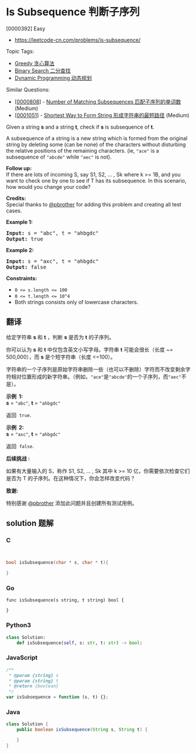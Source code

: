 # Is Subsequence 判断子序列

[0000392] Easy

- https://leetcode-cn.com/problems/is-subsequence/

Topic Tags:

- [Greedy 贪心算法](https://leetcode-cn.com/tag/greedy/)
- [Binary Search 二分查找](https://leetcode-cn.com/tag/binary-search/)
- [Dynamic Programming 动态规划](https://leetcode-cn.com/tag/dynamic-programming/)

Similar Questions:

- [[0000808](https://leetcode-cn.com/problems/number-of-matching-subsequences/)] - [Number of Matching Subsequences 匹配子序列的单词数](./0000808.number-of-matching-subsequences.md) (Medium)
- [[0001051](https://leetcode-cn.com/problems/shortest-way-to-form-string/)] - [Shortest Way to Form String 形成字符串的最短路径](./0001051.shortest-way-to-form-string.md) (Medium)

Given a string **s** and a string **t**, check if **s** is subsequence of **t**.

A subsequence of a string is a new string which is formed from the original string by deleting some (can be none) of the characters without disturbing the relative positions of the remaining characters. (ie, `"ace"` is a subsequence of `"abcde"` while `"aec"` is not).

**Follow up:**  
If there are lots of incoming S, say S1, S2, ... , Sk where k >= 1B, and you want to check one by one to see if T has its subsequence. In this scenario, how would you change your code?

**Credits:**  
Special thanks to [@pbrother](https://leetcode.com/pbrother/) for adding this problem and creating all test cases.

**Example 1:**

<pre><strong>Input:</strong> s = "abc", t = "ahbgdc"
<strong>Output:</strong> true
</pre>

**Example 2:**

<pre><strong>Input:</strong> s = "axc", t = "ahbgdc"
<strong>Output:</strong> false
</pre>

**Constraints:**

- `0 <= s.length <= 100`
- `0 <= t.length <= 10^4`
- Both strings consists only of lowercase characters.

## 翻译

给定字符串 **s** 和 **t** ，判断 **s** 是否为 **t** 的子序列。

你可以认为 **s** 和 **t** 中仅包含英文小写字母。字符串 **t** 可能会很长（长度 ~= 500,000），而 **s** 是个短字符串（长度 <=100）。

字符串的一个子序列是原始字符串删除一些（也可以不删除）字符而不改变剩余字符相对位置形成的新字符串。（例如，`"ace"`是`"abcde"`的一个子序列，而`"aec"`不是）。

**示例  1:**  
**s** = `"abc"`, **t** = `"ahbgdc"`

返回  `true`.

**示例  2:**  
**s** = `"axc"`, **t** = `"ahbgdc"`

返回  `false`.

**后续挑战** **:**

如果有大量输入的 S，称作 S1, S2, ... , Sk 其中 k >= 10 亿，你需要依次检查它们是否为 T 的子序列。在这种情况下，你会怎样改变代码？

**致谢:**

特别感谢 [@pbrother](https://leetcode.com/pbrother/) 添加此问题并且创建所有测试用例。

## solution 题解

### C

```c


bool isSubsequence(char * s, char * t){

}
```

### Go

```golang
func isSubsequence(s string, t string) bool {

}
```

### Python3

```python
class Solution:
    def isSubsequence(self, s: str, t: str) -> bool:
```

### JavaScript

```javascript
/**
 * @param {string} s
 * @param {string} t
 * @return {boolean}
 */
var isSubsequence = function (s, t) {};
```

### Java

```java
class Solution {
    public boolean isSubsequence(String s, String t) {

    }
}
```
